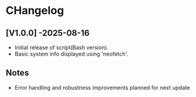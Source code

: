# CHangelog

## [V1.0.0] -2025-08-16
- Initial release of script(Bash version).
- Basic system info displayed using 'neofetch'.


## Notes
- Error handling and robustness improvements planned for next update
